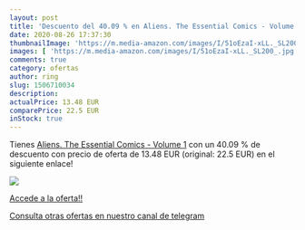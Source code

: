 ```yaml
---
layout: post
title: 'Descuento del 40.09 % en Aliens. The Essential Comics - Volume 1'
date: 2020-08-26 17:37:30
thumbnailImage: 'https://m.media-amazon.com/images/I/51oEzaI-xLL._SL200_.jpg'
images: [ 'https://m.media-amazon.com/images/I/51oEzaI-xLL._SL200_.jpg' ]
comments: true
category: ofertas
author: ring
slug: 1506710034
description:
actualPrice: 13.48 EUR
comparePrice: 22.5 EUR
inStock: true
---
```


Tienes [Aliens. The Essential Comics - Volume 1](https://www.amazon.com/dp/1506710034/?tag=redken08-20) con un 40.09 % de descuento con precio de oferta de 13.48 EUR (original: 22.5 EUR) en el siguiente enlace!

[![](https://m.media-amazon.com/images/I/51oEzaI-xLL._SL200_.jpg)](https://www.amazon.com/dp/1506710034/?tag=redken08-20)

[Accede a la oferta!!](https://www.amazon.com/dp/1506710034/?tag=redken08-20)

[Consulta otras ofertas en nuestro canal de telegram](https://t.me/s/ofertas25)
